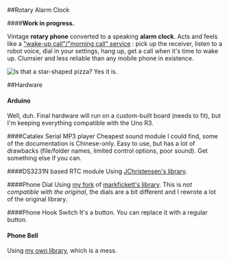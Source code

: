 ##Rotary Alarm Clock

####**Work in progress.**

Vintage **rotary phone** converted to a speaking **alarm clock**. Acts and feels like a ["wake-up call"/"morning call" service](http://en.wikipedia.org/wiki/Wake-up_call_%28service%29) : pick up the receiver, listen to a robot voice, dial in your settings, hang up, get a call when it's time to wake up. Clumsier and less reliable than any mobile phone in existence.

![Is that a star-shaped pizza? Yes it is.](http://i.imgur.com/MGI6lTz.jpg)

##Hardware

#### Arduino

Well, duh. Final hardware will run on a custom-built board (needs to fit), but I'm keeping everything compatible with the Uno R3.

####Catalex Serial MP3 player
Cheapest sound module I could find, some of the documentation is Chinese-only. Easy to use, but has a lot of drawbacks (file/folder names, limited control options, poor sound). Get something else if you can.

####DS3231N based RTC module
Using [JChristensen's library](https://github.com/JChristensen/DS3232RTC).

####Phone Dial
Using [my fork](https://github.com/kunaakos/RotaryDialMM) of [markfickett's library](https://github.com/markfickett/Rotary-Dial). This is *not compatible with the original*, the dials are a bit different and I rewrote a lot of the original library.

####Phone Hook Switch
It's a button. You can replace it with a regular button.

#### Phone Bell
Using [my own library](https://github.com/kunaakos/PhoneBell), which is a mess.

